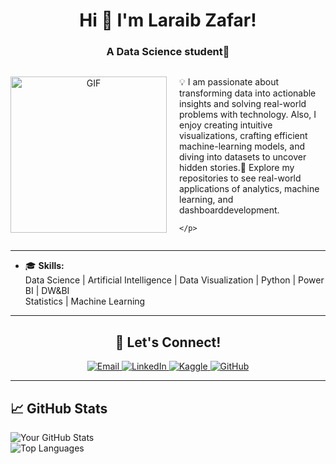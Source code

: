 <h1 align="center">Hi 👋 I'm Laraib Zafar!</h1>

<h3 align="center">A Data Science student🌟</h3>

<div style="display: flex; align-items: center;">
  <!-- GIF Section -->
  <div style="flex: 1; text-align: center;">
    <img src="https://media.giphy.com/media/tHIRLHtNwxpjIFqPdV/giphy.gif?cid=790b7611n8h6yo3xy084p98prhf5tkk5soj9p5bkrch7728o&ep=v1_gifs_trending&rid=giphy.gif&ct=g" alt="GIF" width="250">
  </div>

  <!-- Text Section -->
  <div style="flex: 2; padding-left: 20px;">
    <p>
     💡 I am passionate about transforming data into actionable insights and solving real-world problems with technology. Also, I enjoy creating intuitive visualizations, crafting efficient machine-learning models, and diving into datasets to uncover hidden stories.🌱 Explore my repositories to see real-world applications of analytics, machine learning, and dashboarddevelopment.

    </p>
  </div>
</div>


---
- 🎓 **Skills:**  
   Data Science | Artificial Intelligence | Data Visualization | Python | Power BI | DW&BI  
   Statistics | Machine Learning 
---
<h2 align="center">🚀 Let's Connect!</h2>

<p align="center">
  <a href="mailto:laraibzafarlaraib@gmail.com" target="_blank">
    <img src="https://img.shields.io/badge/Email-D14836?style=for-the-badge&logo=gmail&logoColor=white" alt="Email">
  </a>
  <a href="https://www.linkedin.com/in/laraib-zafar-5465a5267/" target="_blank">
    <img src="https://img.shields.io/badge/LinkedIn-0077B5?style=for-the-badge&logo=linkedin&logoColor=white" alt="LinkedIn">
  </a>
  <a href="https://www.kaggle.com/laraibzafarlaraib" target="_blank">
    <img src="https://img.shields.io/badge/Kaggle-20BEFF?style=for-the-badge&logo=kaggle&logoColor=white" alt="Kaggle">
  </a>
  <a href="https://github.com/laraibzafarlaraib" target="_blank">
    <img src="https://img.shields.io/badge/GitHub-181717?style=for-the-badge&logo=github&logoColor=white" alt="GitHub">
  </a>
</p>

---

## 📈 GitHub Stats

![Your GitHub Stats](https://github-readme-stats.vercel.app/api?username=your-github-username&show_icons=true&theme=radical)  
![Top Languages](https://github-readme-stats.vercel.app/api/top-langs/?username=your-github-username&layout=compact&theme=radical)
